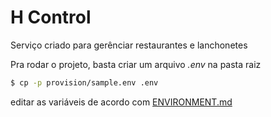 # H Control

Serviço criado para gerênciar restaurantes e lanchonetes

Pra rodar o projeto, basta criar um arquivo _.env_ na pasta raiz
```bash
$ cp -p provision/sample.env .env
```
editar as variáveis de acordo com [ENVIRONMENT.md](ENVIRONMENT.md)